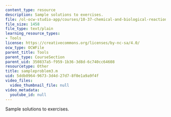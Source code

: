```yaml
---
content_type: resource
description: Sample solutions to exercises.
file: /ol-ocw-studio-app/courses/10-37-chemical-and-biological-reaction-engineering-spring-2007/5ddb096496733d4d27d78f0e1a9a9f4f_sampleproblem3.m
file_size: 1458
file_type: text/plain
learning_resource_types:
- Tools
license: https://creativecommons.org/licenses/by-nc-sa/4.0/
ocw_type: OCWFile
parent_title: Tools
parent_type: CourseSection
parent_uid: 350837a5-f959-1b36-3d8d-6c740cc64608
resourcetype: Other
title: sampleproblem3.m
uid: 5ddb0964-9673-3d4d-27d7-8f0e1a9a9f4f
video_files:
  video_thumbnail_file: null
video_metadata:
  youtube_id: null
---
```

Sample solutions to exercises.